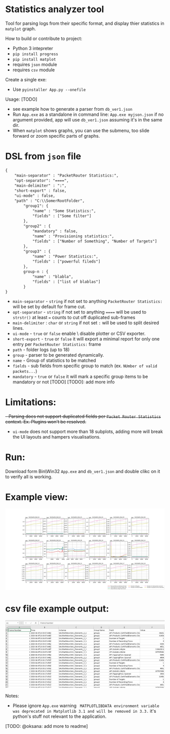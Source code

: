 Statistics analyzer tool
========================

Tool for parsing logs from their specific format, and display thier statistics in `matplot` graph. 


How to build or contribute to project:
- Python 3 intepreter
- `pip install progress`
- `pip install matplot`
- requires `json` module
- requires `csv` module

Create a single exe:
- Use `pyinstaller App.py --onefile`

Usage: [TODO]
- see example how to generate a parser from `db_ver1.json`
- Run `App.exe` as a standalone in command line: `App.exe myjson.json` if no argument provided, app will use `db_ver1.json` assuming it's in the same dir.
- When `matplot` shows graphs, you can use the submenu, too slide forward or zoom specific parts of graphs.  

DSL from `json` file
====================
```
{
	"main-separator" : "PacketRouter Statistics:",
	"opt-separator": "====",
	"main-delimiter" : ":",
	"short-export" : false, 	
	"ui-mode" : false, 
	"path" : "C:\\SomerRootFolder",
		"group1": {			
			"name" : "Some Statistics:",
			"fields" : ["Some filter"] 
		},
		"group2" : {
			"mandatory" : false,
			"name" : "Provisioning statistics:",
			"fields" : ["Number of Something", "Number of Targets"]
		},
		"group3" : {
			"name" : "Power Statistics:",
			"fields" : ["powerful fileds"]
		},
		group-n : {
			"name" : "blabla",
			"fields" : ["list of blablas"]
		}
}
```

- `main-separator` - `string` if not set to anything `PacketRouter Statistics:` will be set by default for frame cut.
- `opt-separator` - `string` if not set to anything `====` will be used to `strstr()` at least `=` counts to cut off duplicated sub-frames
- `main-delimiter` : `char` or `string` if not set `:` will be used to split desired lines.
- `ui-mode` - `true` or `false` enable \ disable plotter or CSV exporter. 
- `short-export` - `true` or `false` it will export a minimal report for only one entry per `PacketRouter Statistics:` frame
- `path` - folder  logs (up to 18)
- `group` - parser to be generated dynamically. 
- `name` - Group of statistics to be matched 
- `fields` - sub fields from specific group to match (ex. `NUmber of valid packets...`)
- `mandatory` - `true` or `false` it will mark a specific group items to be mandatory or not [TODO]
[TODO]: add more info 

Limitations:
============
~~- Parsing does not support duplicated fields per `Packet Router Statistics` context. Ex. Plugins won't be resolved.~~ 
- `ui-mode` does not support more than 18 subplots, adding more will break the UI layouts and hampers visualisations.

Run:
====
Download form Bin\Win32 `App.exe` and `db_ver1.json` and double clikc on it to verify all is working.

Example view:
==
![](Figure_1.png)


csv file example output:
========================
![](Capture2.PNG)


Notes:
- Please ignore `App.exe` warning ` MATPLOTLIBDATA environment variable was deprecated in Matplotlib 3.1 and will be removed in 3.3.` it's python's stuff not relevant to the application. 

[TODO: @oksana: add more to readme]
